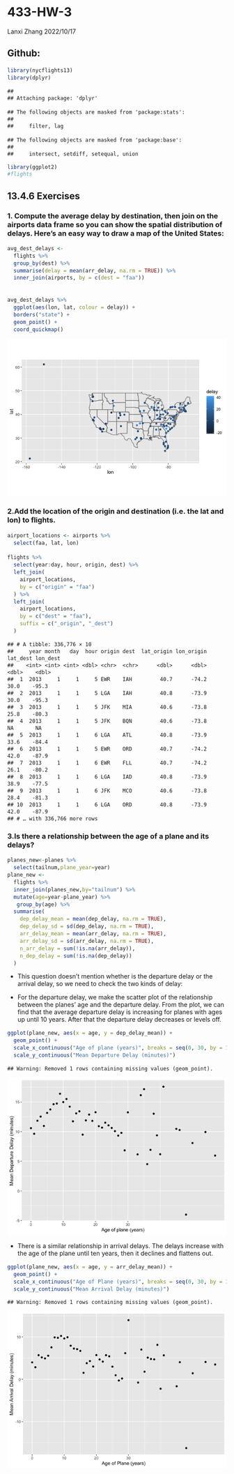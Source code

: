 433-HW-3
================
Lanxi Zhang
2022/10/17

## Github:

``` r
library(nycflights13)
library(dplyr)
```

    ## 
    ## Attaching package: 'dplyr'

    ## The following objects are masked from 'package:stats':
    ## 
    ##     filter, lag

    ## The following objects are masked from 'package:base':
    ## 
    ##     intersect, setdiff, setequal, union

``` r
library(ggplot2)
#flights
```

## 13.4.6 Exercises

### 1. Compute the average delay by destination, then join on the airports data frame so you can show the spatial distribution of delays. Here’s an easy way to draw a map of the United States:

``` r
avg_dest_delays <-
  flights %>%
  group_by(dest) %>%
  summarise(delay = mean(arr_delay, na.rm = TRUE)) %>%
  inner_join(airports, by = c(dest = "faa"))


avg_dest_delays %>%
  ggplot(aes(lon, lat, colour = delay)) +
  borders("state") +
  geom_point() +
  coord_quickmap()
```

![](433-HW-3_files/figure-gfm/unnamed-chunk-2-1.png)<!-- -->

### 2.Add the location of the origin and destination (i.e. the lat and lon) to flights.

``` r
airport_locations <- airports %>%
  select(faa, lat, lon)

flights %>%
  select(year:day, hour, origin, dest) %>%
  left_join(
    airport_locations,
    by = c("origin" = "faa")
  ) %>%
  left_join(
    airport_locations,
    by = c("dest" = "faa"),
    suffix = c("_origin", "_dest")
  )
```

    ## # A tibble: 336,776 × 10
    ##     year month   day  hour origin dest  lat_origin lon_origin lat_dest lon_dest
    ##    <int> <int> <int> <dbl> <chr>  <chr>      <dbl>      <dbl>    <dbl>    <dbl>
    ##  1  2013     1     1     5 EWR    IAH         40.7      -74.2     30.0    -95.3
    ##  2  2013     1     1     5 LGA    IAH         40.8      -73.9     30.0    -95.3
    ##  3  2013     1     1     5 JFK    MIA         40.6      -73.8     25.8    -80.3
    ##  4  2013     1     1     5 JFK    BQN         40.6      -73.8     NA       NA  
    ##  5  2013     1     1     6 LGA    ATL         40.8      -73.9     33.6    -84.4
    ##  6  2013     1     1     5 EWR    ORD         40.7      -74.2     42.0    -87.9
    ##  7  2013     1     1     6 EWR    FLL         40.7      -74.2     26.1    -80.2
    ##  8  2013     1     1     6 LGA    IAD         40.8      -73.9     38.9    -77.5
    ##  9  2013     1     1     6 JFK    MCO         40.6      -73.8     28.4    -81.3
    ## 10  2013     1     1     6 LGA    ORD         40.8      -73.9     42.0    -87.9
    ## # … with 336,766 more rows

### 3.Is there a relationship between the age of a plane and its delays?

``` r
planes_new<-planes %>% 
  select(tailnum,plane_year=year)
plane_new <-
  flights %>% 
  inner_join(planes_new,by="tailnum") %>% 
  mutate(age=year-plane_year) %>% 
   group_by(age) %>%
  summarise(
    dep_delay_mean = mean(dep_delay, na.rm = TRUE),
    dep_delay_sd = sd(dep_delay, na.rm = TRUE),
    arr_delay_mean = mean(arr_delay, na.rm = TRUE),
    arr_delay_sd = sd(arr_delay, na.rm = TRUE),
    n_arr_delay = sum(!is.na(arr_delay)),
    n_dep_delay = sum(!is.na(dep_delay))
  )
```

-   This question doesn’t mention whether is the departure delay or the
    arrival delay, so we need to check the two kinds of delay:

-   For the departure delay, we make the scatter plot of the
    relationship between the planes’ age and the departure delay. From
    the plot, we can find that the average departure delay is increasing
    for planes with ages up until 10 years. After that the departure
    delay decreases or levels off.

``` r
ggplot(plane_new, aes(x = age, y = dep_delay_mean)) +
  geom_point() +
  scale_x_continuous("Age of plane (years)", breaks = seq(0, 30, by = 10)) +
  scale_y_continuous("Mean Departure Delay (minutes)")
```

    ## Warning: Removed 1 rows containing missing values (geom_point).

![](433-HW-3_files/figure-gfm/unnamed-chunk-5-1.png)<!-- -->

-   There is a similar relationship in arrival delays. The delays
    increase with the age of the plane until ten years, then it declines
    and flattens out.

``` r
ggplot(plane_new, aes(x = age, y = arr_delay_mean)) +
  geom_point() +
  scale_x_continuous("Age of Plane (years)", breaks = seq(0, 30, by = 10)) +
  scale_y_continuous("Mean Arrival Delay (minutes)")
```

    ## Warning: Removed 1 rows containing missing values (geom_point).

![](433-HW-3_files/figure-gfm/unnamed-chunk-6-1.png)<!-- -->
